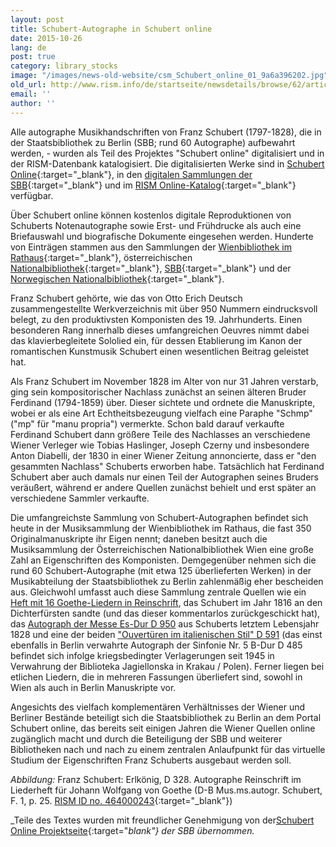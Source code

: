 ```yaml
---
layout: post
title: Schubert-Autographe in Schubert online
date: 2015-10-26
lang: de
post: true
category: library_stocks
image: "/images/news-old-website/csm_Schubert_online_01_9a6a396202.jpg"
old_url: http://www.rism.info/de/startseite/newsdetails/browse/62/article/64/schubert-autograph-music-manuscripts-in-schubert-online.html
email: ''
author: ''
---
```


Alle autographe Musikhandschriften von Franz Schubert (1797-1828), die in der Staatsbibliothek zu Berlin (SBB; rund 60 Autographe) aufbewahrt werden, - wurden als Teil des Projektes "Schubert online" digitalisiert und in der RISM-Datenbank katalogisiert. Die digitalisierten Werke sind in [Schubert Online](http://www.schubert-online.at/activpage/index.php){:target="_blank"}, in den [digitalen Sammlungen der SBB](http://digital.staatsbibliothek-berlin.de/){:target="_blank"} und im [RISM Online-Katalog](https://opac.rism.info/){:target="_blank"} verfügbar.

Über Schubert online können kostenlos digitale Reproduktionen von Schuberts Notenautographe sowie Erst- und Frühdrucke als auch eine Briefauswahl und biografische Dokumente eingesehen werden. Hunderte von Einträgen stammen aus den Sammlungen der [Wienbibliothek im Rathaus](http://www.wienbibliothek.at/bestaende-und-sammlungen/musiksammlung/){:target="_blank"}, österreichischen [Nationalbibliothek](http://www.onb.ac.at/sammlungen/musik.htm){:target="_blank"}, [SBB](http://staatsbibliothek-berlin.de/die-staatsbibliothek/abteilungen/musik/){:target="_blank"} und der [Norwegischen Nationalbibliothek](http://www.nb.no/){:target="_blank"}.

Franz Schubert gehörte, wie das von Otto Erich Deutsch zusammengestellte Werkverzeichnis mit über 950 Nummern eindrucksvoll belegt, zu den produktivsten Komponisten des 19. Jahrhunderts. Einen besonderen Rang innerhalb dieses umfangreichen Oeuvres nimmt dabei das klavierbegleitete Sololied ein, für dessen Etablierung im Kanon der romantischen Kunstmusik Schubert einen wesentlichen Beitrag geleistet hat.

Als Franz Schubert im November 1828 im Alter von nur 31 Jahren verstarb, ging sein kompositorischer Nachlass zunächst an seinen älteren Bruder Ferdinand (1794-1859) über. Dieser sichtete und ordnete die Manuskripte, wobei er als eine Art Echtheitsbezeugung vielfach eine Paraphe "Schmp" ("mp" für "manu propria") vermerkte. Schon bald darauf verkaufte Ferdinand Schubert dann größere Teile des Nachlasses an verschiedene Wiener Verleger wie Tobias Haslinger, Joseph Czerny und insbesondere Anton Diabelli, der 1830 in einer Wiener Zeitung annoncierte, dass er "den gesammten Nachlass" Schuberts erworben habe. Tatsächlich hat Ferdinand Schubert aber auch damals nur einen Teil der Autographen seines Bruders veräußert, während er andere Quellen zunächst behielt und erst später an verschiedene Sammler verkaufte.

Die umfangreichste Sammlung von Schubert-Autographen befindet sich heute in der Musiksammlung der Wienbibliothek im Rathaus, die fast 350 Originalmanuskripte ihr Eigen nennt; daneben besitzt auch die Musiksammlung der Österreichischen Nationalbibliothek Wien eine große Zahl an Eigenschriften des Komponisten. Demgegenüber nehmen sich die rund 60 Schubert-Autographe (mit etwa 125 überlieferten Werken) in der Musikabteilung der Staatsbibliothek zu Berlin zahlenmäßig eher bescheiden aus. Gleichwohl umfasst auch diese Sammlung zentrale Quellen wie ein [Heft mit 16 Goethe-Liedern in Reinschrift](http://resolver.staatsbibliothek-berlin.de/SBB00004A7100000000 "Öffnet in neuem Fenster/Tab"), das Schubert im Jahr 1816 an den Dichterfürsten sandte (und das dieser kommentarlos zurückgeschickt hat), das [Autograph der Messe Es-Dur D 950](http://resolver.staatsbibliothek-berlin.de/SBB0001674E00000000 "Öffnet in neuem Fenster/Tab") aus Schuberts letztem Lebensjahr 1828 und eine der beiden ["Ouvertüren im italienischen Stil" D 591](http://resolver.staatsbibliothek-berlin.de/SBB0001463A00000000 "Öffnet in neuem Fenster/Tab") (das einst ebenfalls in Berlin verwahrte Autograph der Sinfonie Nr. 5 B-Dur D 485 befindet sich infolge kriegsbedingter Verlagerungen seit 1945 in Verwahrung der Biblioteka Jagiellonska in Krakau / Polen). Ferner liegen bei etlichen Liedern, die in mehreren Fassungen überliefert sind, sowohl in Wien als auch in Berlin Manuskripte vor.

Angesichts des vielfach komplementären Verhältnisses der Wiener und Berliner Bestände beteiligt sich die Staatsbibliothek zu Berlin an dem Portal Schubert online, das bereits seit einigen Jahren die Wiener Quellen online zugänglich macht und durch die Beteiligung der SBB und weiterer Bibliotheken nach und nach zu einem zentralen Anlaufpunkt für das virtuelle Studium der Eigenschriften Franz Schuberts ausgebaut werden soll.

_Abbildung:_ Franz Schubert: Erlkönig, D 328. Autographe Reinschrift im Liederheft für Johann Wolfgang von Goethe (D-B Mus.ms.autogr. Schubert, F. 1, p. 25. [RISM ID no. 464000243](https://opac.rism.info/search?id=464000243){:target="_blank"})


_Teile des Textes wurden mit freundlicher Genehmigung von der[Schubert Online Projektseite](http://staatsbibliothek-berlin.de/de/die-staatsbibliothek/abteilungen/musik/projekte/schubert-online/){:target="_blank"} der SBB übernommen._

